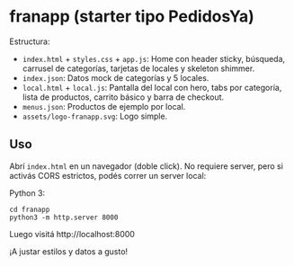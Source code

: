 # franapp (starter tipo PedidosYa)

Estructura:
- `index.html` + `styles.css` + `app.js`: Home con header sticky, búsqueda, carrusel de categorías, tarjetas de locales y skeleton shimmer.
- `index.json`: Datos mock de categorías y 5 locales.
- `local.html` + `local.js`: Pantalla del local con hero, tabs por categoría, lista de productos, carrito básico y barra de checkout.
- `menus.json`: Productos de ejemplo por local.
- `assets/logo-franapp.svg`: Logo simple.

## Uso
Abrí `index.html` en un navegador (doble click). No requiere server, pero si activás CORS estrictos, podés correr un server local:

Python 3:
```
cd franapp
python3 -m http.server 8000
```
Luego visitá http://localhost:8000

¡A justar estilos y datos a gusto!
